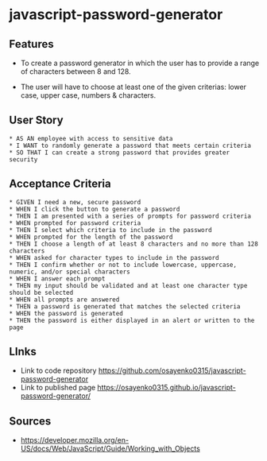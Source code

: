 # javascript-password-generator

## Features

* To create a password generator in which the user has to provide a range of characters between 8 and 128.

* The user will have to choose at least one of the given criterias: lower case, upper case, numbers & characters.

## User Story

```
* AS AN employee with access to sensitive data
* I WANT to randomly generate a password that meets certain criteria
* SO THAT I can create a strong password that provides greater security
```

## Acceptance Criteria

```
* GIVEN I need a new, secure password
* WHEN I click the button to generate a password
* THEN I am presented with a series of prompts for password criteria
* WHEN prompted for password criteria
* THEN I select which criteria to include in the password
* WHEN prompted for the length of the password
* THEN I choose a length of at least 8 characters and no more than 128 characters
* WHEN asked for character types to include in the password
* THEN I confirm whether or not to include lowercase, uppercase, numeric, and/or special characters
* WHEN I answer each prompt
* THEN my input should be validated and at least one character type should be selected
* WHEN all prompts are answered
* THEN a password is generated that matches the selected criteria
* WHEN the password is generated
* THEN the password is either displayed in an alert or written to the page
```

## LInks

* Link to code repository https://github.com/osayenko0315/javascript-password-generator
* Link to published page https://osayenko0315.github.io/javascript-password-generator/

## Sources

* https://developer.mozilla.org/en-US/docs/Web/JavaScript/Guide/Working_with_Objects

